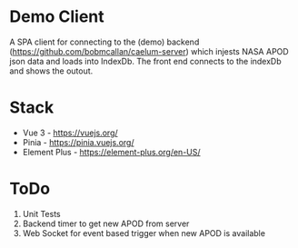 # Demo Client

A SPA client for connecting to the (demo) backend (https://github.com/bobmcallan/caelum-server) which injests NASA APOD json data and loads into IndexDb. The front end connects to the indexDb and shows the outout.

# Stack 
* Vue 3 - https://vuejs.org/
* Pinia - https://pinia.vuejs.org/
* Element Plus - https://element-plus.org/en-US/

# ToDo
1. Unit Tests
2. Backend timer to get new APOD from server
3. Web Socket for event based trigger when new APOD is available
